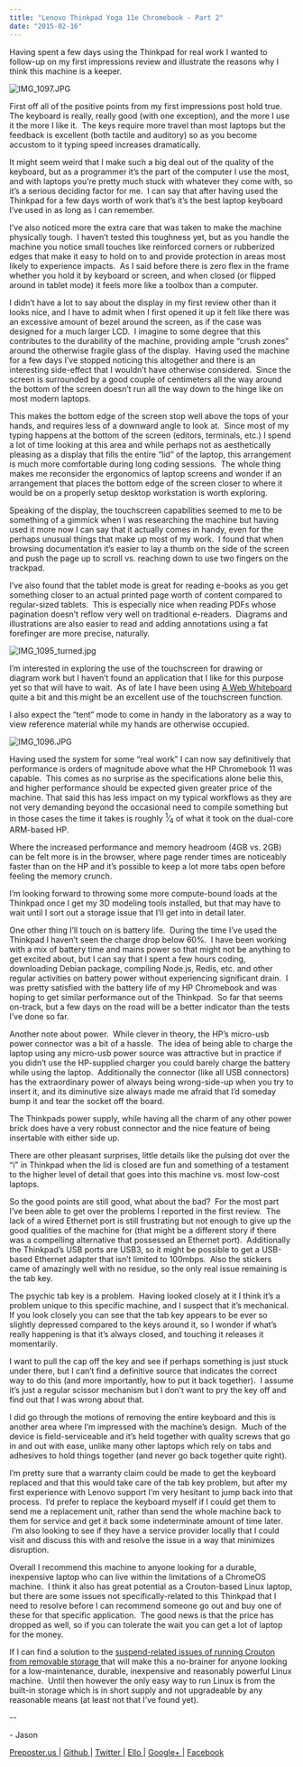 ```yaml
---
title: "Lenovo Thinkpad Yoga 11e Chromebook - Part 2"
date: "2015-02-16"
---
```


<div class="content">
<p>Having spent a few days using the Thinkpad for real work I wanted to follow-up
on my first impressions review and illustrate the reasons why I think this
machine is a keeper.</p>
<p><img alt="IMG_1097.JPG" src="/preposterous/assets/31-img_1097.jpg"/></p>
<p>First off all of the positive points from my first impressions post hold true.
The keyboard is really, really good (with one exception), and the more I use
it the more I like it.  The keys require more travel than most laptops but the
feedback is excellent (both tactile and auditory) so as you become accustom to
it typing speed increases dramatically.</p>
<p>It might seem weird that I make such a big deal out of the quality of the
keyboard, but as a programmer it’s the part of the computer I use the most,
and with laptops you’re pretty much stuck with whatever they come with, so
it’s a serious deciding factor for me.  I can say that after having used the
Thinkpad for a few days worth of work that’s it’s the best laptop keyboard
I’ve used in as long as I can remember.</p>
<p>I’ve also noticed more the extra care that was taken to make the machine
physically tough.  I haven’t tested this toughness yet, but as you handle the
machine you notice small touches like reinforced corners or rubberized edges
that make it easy to hold on to and provide protection in areas most likely to
experience impacts.  As I said before there is zero flex in the frame whether
you hold it by keyboard or screen, and when closed (or flipped around in
tablet mode) it feels more like a toolbox than a computer.</p>
<p>I didn’t have a lot to say about the display in my first review other than it
looks nice, and I have to admit when I first opened it up it felt like there
was an excessive amount of bezel around the screen, as if the case was
designed for a much larger LCD.  I imagine to some degree that this
contributes to the durability of the machine, providing ample “crush zones”
around the otherwise fragile glass of the display.  Having used the machine
for a few days I’ve stopped noticing this altogether and there is an
interesting side-effect that I wouldn’t have otherwise considered.  Since the
screen is surrounded by a good couple of centimeters all the way around the
bottom of the screen doesn’t run all the way down to the hinge like on most
modern laptops.</p>
<p>This makes the bottom edge of the screen stop well above the tops of your
hands, and requires less of a downward angle to look at.  Since most of my
typing happens at the bottom of the screen (editors, terminals, etc.) I spend
a lot of time looking at this area and while perhaps not as aesthetically
pleasing as a display that fills the entire “lid” of the laptop, this
arrangement is much more comfortable during long coding sessions.  The whole
thing makes me reconsider the ergonomics of laptop screens and wonder if an
arrangement that places the bottom edge of the screen closer to where it would
be on a properly setup desktop workstation is worth exploring.</p>
<p>Speaking of the display, the touchscreen capabilities seemed to me to be
something of a gimmick when I was researching the machine but having used it
more now I can say that it actually comes in handy, even for the perhaps
unusual things that make up most of my work.  I found that when browsing
documentation it’s easier to lay a thumb on the side of the screen and push
the page up to scroll vs. reaching down to use two fingers on the trackpad.</p>
<p>I’ve also found that the tablet mode is great for reading e-books as you get
something closer to an actual printed page worth of content compared to
regular-sized tablets.  This is especially nice when reading PDFs whose
pagination doesn’t reflow very well on traditional e-readers.  Diagrams and
illustrations are also easier to read and adding annotations using a fat
forefinger are more precise, naturally.</p>
<p><img alt="IMG_1095_turned.jpg" src="/preposterous/assets/31-img_1095_turned.jpg"/></p>
<p>I’m interested in exploring the use of the touchscreen for drawing or diagram
work but I haven’t found an application that I like for this purpose yet so
that will have to wait.  As of late I have been using <a href="https://awwapp.com/" target="_blank"> A Web Whiteboard
</a> quite a bit and this might be an excellent use of the
touchscreen function.</p>
<p>I also expect the “tent” mode to come in handy in the laboratory as a way to
view reference material while my hands are otherwise occupied.</p>
<p><img alt="IMG_1096.JPG" src="/preposterous/assets/31-img_1096.jpg"/></p>
<p>Having used the system for some “real work” I can now say definitively that
performance is orders of magnitude above what the HP Chromebook 11 was
capable.  This comes as no surprise as the specifications alone belie this,
and higher performance should be expected given greater price of the machine.
That said this has less impact on my typical workflows as they are not very
demanding beyond the occasional need to compile something but in those cases
the time it takes is roughly <sup>1</sup>⁄<sub>4</sub> of what it took on the dual-core ARM-based
HP.</p>
<p>Where the increased performance and memory headroom (4GB vs. 2GB) can be felt
more is in the browser, where page render times are noticeably faster than on
the HP and it’s possible to keep a lot more tabs open before feeling the
memory crunch.</p>
<p>I’m looking forward to throwing some more compute-bound loads at the Thinkpad
once I get my 3D modeling tools installed, but that may have to wait until I
sort out a storage issue that I’ll get into in detail later.</p>
<p>One other thing I’ll touch on is battery life.  During the time I’ve used the
Thinkpad I haven’t seen the charge drop below 60%.  I have been working with a
mix of battery time and mains power so that might not be anything to get
excited about, but I can say that I spent a few hours coding, downloading
Debian package, compiling Node.js, Redis, etc. and other regular activities on
battery power without experiencing significant drain.  I was pretty satisfied
with the battery life of my HP Chromebook and was hoping to get similar
performance out of the Thinkpad.  So far that seems on-track, but a few days
on the road will be a better indicator than the tests I’ve done so far.</p>
<p>Another note about power.  While clever in theory, the HP’s micro-usb power
connector was a bit of a hassle.  The idea of being able to charge the laptop
using any micro-usb power source was attractive but in practice if you didn’t
use the HP-supplied charger you could barely charge the battery while using
the laptop.  Additionally the connector (like all USB connectors) has the
extraordinary power of always being wrong-side-up when you try to insert it,
and its diminutive size always made me afraid that I’d someday bump it and
tear the socket off the board.</p>
<p>The Thinkpads power supply, while having all the charm of any other power
brick does have a very robust connector and the nice feature of being
insertable with either side up.</p>
<p>There are other pleasant surprises, little details like the pulsing dot over
the “i” in Thinkpad when the lid is closed are fun and something of a
testament to the higher level of detail that goes into this machine vs. most
low-cost laptops.</p>
<p>So the good points are still good, what about the bad?  For the most part I’ve
been able to get over the problems I reported in the first review.  The lack
of a wired Ethernet port is still frustrating but not enough to give up the
good qualities of the machine for (that might be a different story if there
was a compelling alternative that possessed an Ethernet port).  Additionally
the Thinkpad’s USB ports are USB3, so it might be possible to get a USB-based
Ethernet adapter that isn’t limited to 100mbps.  Also the stickers came of
amazingly well with no residue, so the only real issue remaining is the tab
key.</p>
<p>The psychic tab key is a problem.  Having looked closely at it I think it’s a
problem unique to this specific machine, and I suspect that it’s mechanical.
If you look closely you can see that the tab key appears to be ever so
slightly depressed compared to the keys around it, so I wonder if what’s
really happening is that it’s always closed, and touching it releases it
momentarily.</p>
<p>I want to pull the cap off the key and see if perhaps something is just stuck
under there, but I can’t find a definitive source that indicates the correct
way to do this (and more importantly, how to put it back together).  I assume
it’s just a regular scissor mechanism but I don’t want to pry the key off and
find out that I was wrong about that.</p>
<p>I did go through the motions of removing the entire keyboard and this is
another area where I’m impressed with the machine’s design.  Much of the
device is field-serviceable and it’s held together with quality screws that go
in and out with ease, unlike many other laptops which rely on tabs and
adhesives to hold things together (and never go back together quite right).</p>
<p>I’m pretty sure that a warranty claim could be made to get the keyboard
replaced and that this would take care of the tab key problem, but after my
first experience with Lenovo support I’m very hesitant to jump back into that
process.  I’d prefer to replace the keyboard myself if I could get them to
send me a replacement unit, rather than send the whole machine back to them
for service and get it back some indeterminate amount of time later.  I’m also
looking to see if they have a service provider locally that I could visit and
discuss this with and resolve the issue in a way that minimizes disruption.</p>
<p>Overall I recommend this machine to anyone looking for a durable, inexpensive
laptop who can live within the limitations of a ChromeOS machine.  I think it
also has great potential as a Crouton-based Linux laptop, but there are some
issues not specifically-related to this Thinkpad that I need to resolve before
I can recommend someone go out and buy one of these for that specific
application.  The good news is that the price has dropped as well, so if you
can tolerate the wait you can get a lot of laptop for the money.</p>
<p>If I can find a solution to the <a href="https://github.com/dnschneid/crouton/issues/288" target="_blank"> suspend-related issues of running Crouton
from removable storage </a> that
will make this a no-brainer for anyone looking for a low-maintenance, durable,
inexpensive and reasonably powerful Linux machine.  Until then however the
only easy way to run Linux is from the built-in storage which is in short
supply and not upgradeable by any reasonable means (at least not that I’ve
found yet).</p>
<p>--</p>
<p>- Jason</p>
<p><a href="http://jjg.preposter.us/" target="_blank"> Preposter.us </a> | <a href="https://github.com/jjg" target="_blank"> Github
</a> | <a href="https://twitter.com/jasonbot2000" target="_blank"> Twitter </a> | <a href="https://ello.co/jasonbot" target="_blank">
Ello </a> | <a href="https://plus.google.com/u/0/+JasonGullickson/posts" target="_blank"> Google+
</a> | <a href="https://www.facebook.com/jasonjgullickson" target="_blank"> Facebook
</a></p>
</div>

